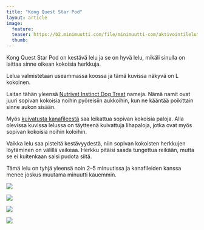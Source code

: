 ```yaml
---
title: "Kong Quest Star Pod"
layout: article
image:
  feature:
  teaser: https://b2.minimuutti.com/file/minimuutti-com/aktivointilelut/kongit/DSC33990-245px.jpg
  thumb:
---
```



Kong Quest Star Pod on kestävä lelu ja se on hyvä lelu, mikäli sinulla on laittaa sinne oikean kokoisia herkkuja.

Lelua valmistetaan useammassa koossa ja tämä kuvissa näkyvä on L kokoinen.

Laitan tähän yleensä [Nutrivet Instinct Dog Treat](http://clk.tradedoubler.com/click?p(210840)a(2526211)g(19927404)url(http://www.zooplus.fi/shop/koirat/luut/nutrivet)) nameja. Nämä namit ovat juuri sopivan kokoisia noihin pyöreisiin aukkoihin, kun ne kääntää poikittain sinne aukon sisään.

Myös [kuivatusta kanafileestä](http://clk.tradedoubler.com/click?p(210840)a(2526211)g(19927404)url(http://www.zooplus.fi/shop/koirat/luut/rocco/rocco_puruliuskat/534985)) saa leikattua sopivan kokoisia paloja. Alla olevissa kuvissa lelussa on täytteenä kuivattuja lihapaloja, jotka ovat myös sopivan kokoisia noihin koloihin.

Vaikka lelu saa pisteitä kestävyydestä, niin sopivan kokoisten herkkujen löytäminen on välillä vaikeaa. Herkku pitäisi saada tungettua reikään, mutta se ei kuitenkaan saisi pudota siitä.

Tämä lelu on tyhjä yleensä noin 2–5 minuutissa ja kanafileiden kanssa menee joskus muutama minuutti kauemmin.

[![](https://b2.minimuutti.com/file/minimuutti-com/aktivointilelut/kongit/DSC33990-800px.jpg)](https://dl.dropboxusercontent.com/sh/ea1wtnz7z734o12/AAB90bVe5HY45o1jZnjJllr1a/aktivointilelut/kongit/DSC33990.jpg)

[![](https://b2.minimuutti.com/file/minimuutti-com/aktivointilelut/kongit/DSC34029-800px.jpg)](https://dl.dropboxusercontent.com/sh/ea1wtnz7z734o12/AAB_DP-IabAv0mB1Ck3-Cdb5a/aktivointilelut/kongit/DSC34029.jpg)

[![](https://b2.minimuutti.com/file/minimuutti-com/aktivointilelut/kongit/DSC34066-800px.jpg)](https://dl.dropboxusercontent.com/sh/ea1wtnz7z734o12/AACA-lCQODug-66cy47vZ46La/aktivointilelut/kongit/DSC34066.jpg)

[![](https://b2.minimuutti.com/file/minimuutti-com/aktivointilelut/kongit/DSC34032-800px.jpg)](https://dl.dropboxusercontent.com/sh/ea1wtnz7z734o12/AACtrWHoLbvvyjlGcJIFjOqFa/aktivointilelut/kongit/DSC34032.jpg)
